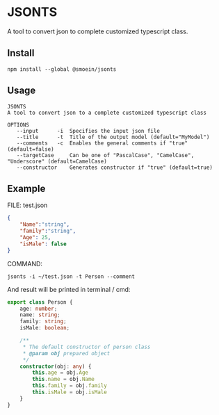 # JSONTS
A tool to convert json to complete customized typescript class.

## Install

```
npm install --global @smoein/jsonts
```
## Usage
```
JSONTS
A tool to convert json to a complete customized typescript class

OPTIONS
   --input      -i  Specifies the input json file
   --title      -t  Title of the output model (default="MyModel")
   --comments   -c  Enables the general comments if "true" (default=false)
   --targetCase     Can be one of "PascalCase", "CamelCase", "Underscore" (default=CamelCase)
   --constructor    Generates constructor if "true" (default=true)
```

## Example
FILE: test.json

```json
{
	"Name":"string",
	"family":"string",
	"Age": 25,
	"isMale": false
}
```
COMMAND:
```
jsonts -i ~/test.json -t Person --comment
```
And result will be printed in terminal / cmd:
```ts
export class Person {
    age: number;
    name: string;
    family: string;
    isMale: boolean;

    /**
     * The default constructor of person class
     * @param obj prepared object
     */
    constructor(obj: any) {
        this.age = obj.Age
        this.name = obj.Name
        this.family = obj.family
        this.isMale = obj.isMale
    } 
}
```
